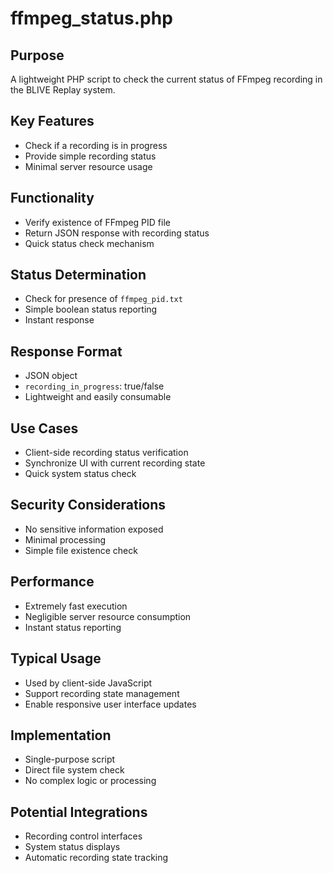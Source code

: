 # ffmpeg_status.php

## Purpose
A lightweight PHP script to check the current status of FFmpeg recording in the BLIVE Replay system.

## Key Features
- Check if a recording is in progress
- Provide simple recording status
- Minimal server resource usage

## Functionality
- Verify existence of FFmpeg PID file
- Return JSON response with recording status
- Quick status check mechanism

## Status Determination
- Check for presence of `ffmpeg_pid.txt`
- Simple boolean status reporting
- Instant response

## Response Format
- JSON object
- `recording_in_progress`: true/false
- Lightweight and easily consumable

## Use Cases
- Client-side recording status verification
- Synchronize UI with current recording state
- Quick system status check

## Security Considerations
- No sensitive information exposed
- Minimal processing
- Simple file existence check

## Performance
- Extremely fast execution
- Negligible server resource consumption
- Instant status reporting

## Typical Usage
- Used by client-side JavaScript
- Support recording state management
- Enable responsive user interface updates

## Implementation
- Single-purpose script
- Direct file system check
- No complex logic or processing

## Potential Integrations
- Recording control interfaces
- System status displays
- Automatic recording state tracking
